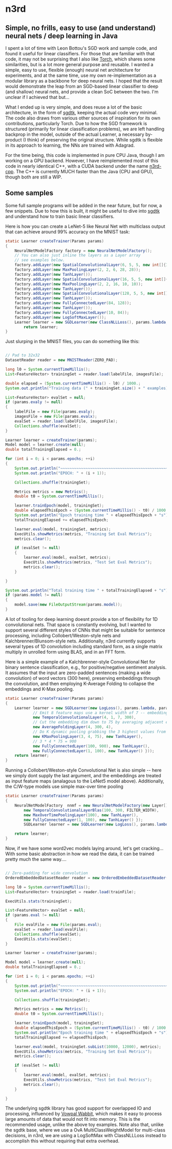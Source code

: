 n3rd
====

## Simple, no frills, easy to use (and understand) neural nets / deep learning in Java

I spent a lot of time with Leon Bottou's SGD work and sample code, and found it useful for linear classifiers. For those that are familiar with that code, it may not be surprising that I also like [Torch](https://github.com/torch), which shares some similarities, but is a lot more general purpose and reusable.  I wanted a simple, easy to use, flexible (enough) neural net architecture for experiments, and at the same time, use my own re-implementation as a modular library as a backbone for deep neural nets.  I hoped that the result would demonstrate the leap from an SGD-based linear classifier to deep (and shallow) neural nets, and provide a clean SoC between the two.  I'm unclear if I achieved that but...

What I ended up is very simple, and does reuse a lot of the basic architecture, in the form of [sgdtk](https://github.com/dpressel/sgdtk/blob/master/README.md), keeping the actual code very minimal. The code also draws from various other sources of inspiration for its own contributions, particularly Torch.  Due to how the SGD framework is structured (primarily for linear classification problems), we are left handling backprop in the model, outside of the actual Learner, a necessary by-product (I think) of preserving the original structure.  While sgdtk is flexible in its approach to learning, the NNs are trained with Adagrad.

For the time being, this code is implemented in pure CPU Java, though I am working on a GPU backend.  However, I have reimplemented most of this code in nearly identical C++, with a CUDA backend under the name [n3rd-cpp](https://github.com/dpressel/n3rd-cpp).  The C++ is currently MUCH faster than the Java (CPU and GPU), though both are still a WIP.

## Some samples

Some full sample programs will be added in the near future, but for now, a few snippets.  Due to how this is built, it might be useful to dive into [sgdtk](https://github.com/dpressel/sgdtk/blob/master/README.md) and understand how to train basic linear classifiers.

Here is how you can create a LeNet-5 like Neural Net with multiclass output that can achieve around 99% accuracy on the MNIST task:

```java
static Learner createTrainer(Params params)
{
    NeuralNetModelFactory factory = new NeuralNetModelFactory();
    // You can also just inline the layers as a Layer array
    // see examples below.
    factory.addLayer(new SpatialConvolutionalLayer(6, 5, 5, new int[]{1,32,32}));
    factory.addLayer(new MaxPoolingLayer(2, 2, 6, 28, 28));
    factory.addLayer(new TanhLayer());
    factory.addLayer(new SpatialConvolutionalLayer(16, 5, 5, new int[]{6,14,14}));
    factory.addLayer(new MaxPoolingLayer(2, 2, 16, 10, 10));
    factory.addLayer(new TanhLayer());
    factory.addLayer(new SpatialConvolutionalLayer(128, 5, 5, new int[]{16,5,5}));
    factory.addLayer(new TanhLayer());
    factory.addLayer(new FullyConnectedLayer(84, 128));
    factory.addLayer(new TanhLayer());
    factory.addLayer(new FullyConnectedLayer(10, 84));
    factory.addLayer(new LogSoftMaxLayer());
    Learner learner = new SGDLearner(new ClassNLLLoss(), params.lambda, params.eta0, factory, new FixedLearningRateSchedule());
        return learner;
}

```

Just slurping in the MNIST files, you can do something like this:

```java

// Pad to 32x32
DatasetReader reader = new MNISTReader(ZERO_PAD);

long l0 = System.currentTimeMillis();
List<FeatureVector> trainingSet = reader.load(labelFile, imagesFile);

double elapsed = (System.currentTimeMillis() - l0) / 1000.;
System.out.println("Training data (" + trainingSet.size() + " examples) + loaded in " + elapsed + "s");

List<FeatureVector> evalSet = null;
if (params.evaly != null)
{
    labelFile = new File(params.evaly);
    imagesFile = new File(params.evalx);
    evalSet = reader.load(labelFile, imagesFile);
    Collections.shuffle(evalSet);
}

Learner learner = createTrainer(params);
Model model = learner.create(null);
double totalTrainingElapsed = 0.;

for (int i = 0; i < params.epochs; ++i)
{
    System.out.println("~~~~~~~~~~~~~~~~~~~~~~~~~~~~~~~~~~~~~~~~~~~~~~~~~~~~~~~~~~~~~~~~~~~");
    System.out.println("EPOCH: " + (i + 1));

    Collections.shuffle(trainingSet);

    Metrics metrics = new Metrics();
    double t0 = System.currentTimeMillis();

    learner.trainEpoch(model, trainingSet);
    double elapsedThisEpoch = (System.currentTimeMillis() - t0) / 1000.;
    System.out.println("Epoch training time " + elapsedThisEpoch + "s");
    totalTrainingElapsed += elapsedThisEpoch;

    learner.eval(model, trainingSet, metrics);
    ExecUtils.showMetrics(metrics, "Training Set Eval Metrics");
    metrics.clear();

    if (evalSet != null)
    {
        learner.eval(model, evalSet, metrics);
        ExecUtils.showMetrics(metrics, "Test Set Eval Metrics");
        metrics.clear();
    }

}

System.out.println("Total training time " + totalTrainingElapsed + "s");
if (params.model != null)
{
    model.save(new FileOutputStream(params.model));
}

```

A lot of tooling for deep learning doesnt provide a ton of flexibility for 1D convolutional nets.  That space is constantly evolving, but I wanted to
support several different styles of CNNs that might be suitable for sentence processing, including Collobert/Weston-style nets and Kalchbrenner/Blunsom-style nets.  Additionally, n3rd currently supports several types of 1D convolution including standard form, as a single matrix multiply in unrolled form using BLAS, and in an FFT form.   

Here is a simple example of a Kalchbrenner-style Convolutional Net for binary sentence classification, e.g., for positive/negative sentiment analysis.  It assumes that the input are zero-padded sentences (making a wide convolution) of word vectors (300 here), preserving embeddings through the convolution, and then employing K-Average Folding to collapse the embeddings and K-Max pooling.

```java
static Learner createTrainer(Params params)
{
    Learner learner = new SGDLearner(new LogLoss(), params.lambda, params.eta0, new NeuralNetModelFactory(new Layer[] {
            // Emit 8 feature maps use a kernel width of 7 -- embeddings are 300 deep (L1)
            new TemporalConvolutionalLayer(4, 1, 7, 300),
            // Cut the embedding dim down to 75 by averaging adjacent embedding rows
            new AverageFoldingLayer(4, 300, 4),
            // Do K dynamic pooling grabbing the 3 highest values from each signal
            new KMaxPoolingLayer(3, 4, 75), new TanhLayer(),
            // 3 * 4 * 75 = 900
            new FullyConnectedLayer(100, 900), new TanhLayer(),
            new FullyConnectedLayer(1, 100), new TanhLayer() }));
    return learner;
}
```

Running a Collobert/Weston-style Convolutional Net is also simple -- here we simply dont supply the last argument, and the embeddings are treated as input feature maps (analagous to the LeNet5 model above).  Additionally, the C/W-type models use simple max-over time pooling

```java
static Learner createTrainer(Params params)
{
    NeuralNetModelFactory  nnmf = new NeuralNetModelFactory(new Layer[] {
        new TemporalConvolutionalLayerBlas(100, 300, FILTER_WIDTH),
        new MaxOverTimePoolingLayer(100), new TanhLayer(),
        new FullyConnectedLayer(1, 100), new TanhLayer() });
        SGDLearner learner = new SGDLearner(new LogLoss(), params.lambda, params.eta0, nnmf);

    return learner;
}

```

Now, if we have some word2vec models laying around, let's get cracking... With some basic abstraction in how we read the data, it can be trained pretty much the same way....

```java

// Zero-padding for wide convolution
OrderedEmbeddedDatasetReader reader = new OrderedEmbeddedDatasetReader("D:/data/xdata/GoogleNews-vectors-negative300.bin", (7 - 1) / 2);

long l0 = System.currentTimeMillis();
List<FeatureVector> trainingSet = reader.load(trainFile);

ExecUtils.stats(trainingSet);

List<FeatureVector> evalSet = null;
if (params.eval != null)
{
    File evalFile = new File(params.eval);
    evalSet = reader.load(evalFile);
    Collections.shuffle(evalSet);
    ExecUtils.stats(evalSet);
}

Learner learner = createTrainer(params);

Model model = learner.create(null);
double totalTrainingElapsed = 0.;

for (int i = 0; i < params.epochs; ++i)
{
    System.out.println("~~~~~~~~~~~~~~~~~~~~~~~~~~~~~~~~~~~~~~~~~~~~~~~~~~~~~~~~~~~~~~~~~~~");
    System.out.println("EPOCH: " + (i + 1));

    Collections.shuffle(trainingSet);

    Metrics metrics = new Metrics();
    double t0 = System.currentTimeMillis();

    learner.trainEpoch(model, trainingSet);
    double elapsedThisEpoch = (System.currentTimeMillis() - t0) / 1000.;
    System.out.println("Epoch training time " + elapsedThisEpoch + "s");
    totalTrainingElapsed += elapsedThisEpoch;

    learner.eval(model, trainingSet.subList(10000, 12000), metrics);
    ExecUtils.showMetrics(metrics, "Training Set Eval Metrics");
    metrics.clear();

    if (evalSet != null)
    {
        learner.eval(model, evalSet, metrics);
        ExecUtils.showMetrics(metrics, "Test Set Eval Metrics");
        metrics.clear();
    }

}
```
The underlying sgdtk library has good support for overlapped IO and processing, influenced by [Vowpal Wabbit](https://github.com/JohnLangford/vowpal_wabbit), which makes it easy to process large amounts of data that would not fit into memory.  This is the recommended usage, unlike the above toy examples.  Note also that, unlike the sgdtk base, where we use a OvA MultiClassWeightModel for multi-class decisions, in n3rd, we are using a LogSoftMax with ClassNLLLoss instead to accomplish this without requiring that extra overhead.

